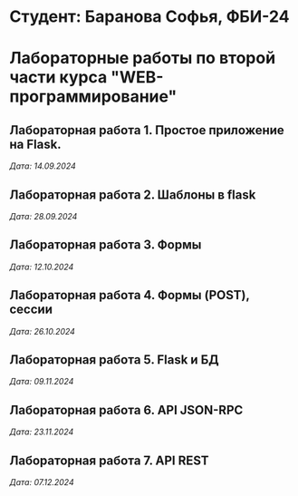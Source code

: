 # Студент: Баранова Софья, ФБИ-24

# Лабораторные работы по второй части курса "WEB-программирование"

## Лабораторная работа 1. Простое приложение на Flask.

*Дата: 14.09.2024*

## Лабораторная работа 2. Шаблоны в flask

*Дата: 28.09.2024*

## Лабораторная работа 3. Формы

*Дата: 12.10.2024*

## Лабораторная работа 4. Формы (POST), сессии

*Дата: 26.10.2024*

## Лабораторная работа 5. Flask и БД

*Дата: 09.11.2024*

## Лабораторная работа 6. API JSON-RPC

*Дата: 23.11.2024*

## Лабораторная работа 7. API REST

*Дата: 07.12.2024*
